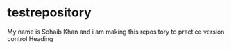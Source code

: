 # testrepository
My name is Sohaib Khan and i am making this repository to practice version control
Heading
